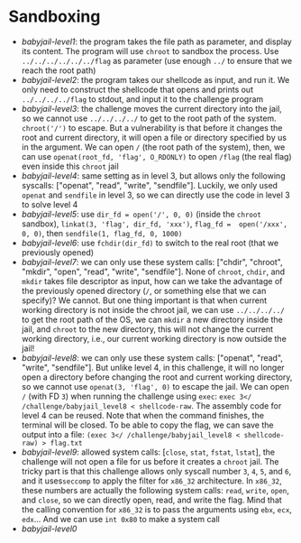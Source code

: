 # Sandboxing

- *babyjail-level1*: the program takes the file path as parameter, and display its content. The program will use `chroot` to sandbox the process. Use `../../../../../../flag` as parameter (use enough `../` to ensure that we reach the root path)
- *babyjail-level2*: the program takes our shellcode as input, and run it. We only need to construct the shellcode that opens and prints out `../../../../flag` to stdout, and input it to the challenge program
- *babyjail-level3*: the challenge moves the current directory into the jail, so we cannot use `../../../../` to get to the root path of the system. `chroot('/')` to escape. But a vulnerability is that before it changes the root and current directory, it will open a file or directory specified by us in the argument. We can open `/` (the root path of the system), then, we can use `openat(root_fd, 'flag', O_RDONLY)` to open `/flag` (the real flag) even inside this `chroot` jail
- *babyjail-level4*: same setting as in level 3, but allows only the following syscalls: ["openat", "read", "write", "sendfile"]. Luckily, we only used `openat` and `sendfile` in level 3, so we can directly use the code in level 3 to solve level 4
- *babyjail-level5*: use `dir_fd = open('/', 0, 0)` (inside the `chroot` sandbox), `linkat(3, 'flag', dir_fd, 'xxx')`, `flag_fd =  open('/xxx', 0, 0)`, then `sendfile(1, flag_fd, 0, 1000)`
- *babyjail-level6*: use `fchdir(dir_fd)` to switch to the real root (that we previously opened)
- *babyjail-level7*: we can only use these system calls: ["chdir", "chroot", "mkdir", "open", "read", "write", "sendfile"]. None of `chroot`, `chdir`, and `mkdir` takes file descriptor as input, how can we take the advantage of the previously opened directory (`/`, or something else that we can specify)? We cannot. But one thing important is that when current working directory is not inside the chroot jail, we can use `../../../../` to get the root path of the OS, we can `mkdir` a new directory inside the jail, and `chroot` to the new directory, this will not change the current working directory, i.e., our current working directory is now outside the jail!
- *babyjail-level8*: we can only use these system calls: ["openat", "read", "write", "sendfile"]. But unlike level 4, in this challenge, it will no longer open a directory before changing the root and current working directory, so we cannot use `openat(3, 'flag', 0)` to escape the jail. We can open `/` (with FD `3`) when running the challenge using `exec`: `exec 3</ /challenge/babyjail_level8 < shellcode-raw`. The assembly code for level 4 can be reused. Note that when the command finishes, the terminal will be closed. To be able to copy the flag, we can save the output into a file: `(exec 3</ /challenge/babyjail_level8 < shellcode-raw) > flag.txt`
- *babyjail-level9*: allowed system calls: [`close`, `stat`, `fstat`, `lstat`], the challenge will not open a file for us before it creates a `chroot` jail. The tricky part is that this challenge allows only syscall number `3`, `4`, `5`, and `6`, and it uses`seccomp` to apply the filter for `x86_32` architecture. In `x86_32`, these numbers are actually the following system calls: `read`, `write`, `open`, and `close`, so we can directly open, read, and write the flag. Mind that the calling convention for `x86_32` is to pass the arguments using `ebx`, `ecx`, `edx`... And we can use `int 0x80` to make a system call
- *babyjail-level0*